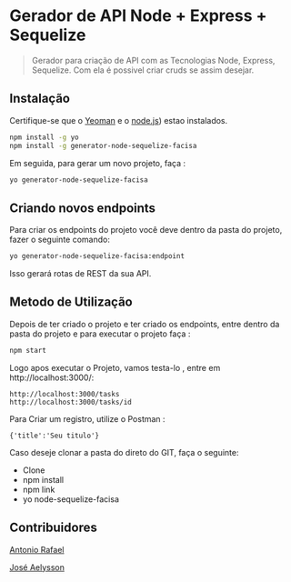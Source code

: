 # Gerador de API Node + Express + Sequelize

>Gerador para criação de API com as Tecnologias Node, Express, Sequelize. Com ela é possivel criar cruds se assim desejar.

## Instalação

Certifique-se que o [Yeoman](http://yeoman.io) e o [node.js](https://nodejs.org/)) estao instalados.

```bash
npm install -g yo
npm install -g generator-node-sequelize-facisa
```
Em seguida, para gerar um novo projeto, faça :

```bash
yo generator-node-sequelize-facisa
```


## Criando novos endpoints
Para criar os endpoints do projeto você deve dentro da pasta do projeto, fazer o seguinte comando:

```bash
yo generator-node-sequelize-facisa:endpoint
```
Isso gerará rotas de REST da sua API.


## Metodo de Utilização

Depois de ter criado o projeto e ter criado os endpoints, entre dentro da pasta do projeto e para executar o projeto faça : 

```bash
npm start
```

Logo apos executar o Projeto, vamos testa-lo , entre em http://localhost:3000/: 

```
http://localhost:3000/tasks
http://localhost:3000/tasks/id

```

Para Criar um registro, utilize o Postman : 

```
{'title':'Seu titulo'}

```
Caso deseje clonar a pasta do direto do GIT,  faça o seguinte: 

* Clone
* npm install
* npm link
* yo node-sequelize-facisa

## Contribuidores

[Antonio Rafael](https://github.com/antoniorafaelcl)

[José Aelysson](https://github.com/Aelysson15)
